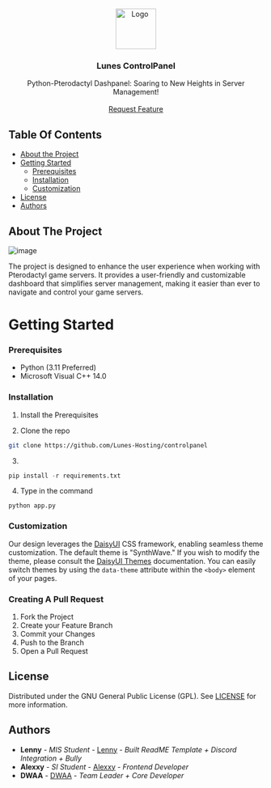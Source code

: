 <br/>
<p align="center">
  <a href="https://github.com/Lunes-Hosting/controlpanel">
    <img src="https://cdn.discordapp.com/avatars/1054831148557160639/b2c68aac0866e48f36f318d0137ced98.png?size=1024" alt="Logo" width="80" height="80">
  </a>

  <h3 align="center">Lunes ControlPanel</h3>

  <p align="center">
    Python-Pterodactyl Dashpanel: Soaring to New Heights in Server Management!
    <br/>
    <br/>
    <a href="https://github.com/Lunes-Hosting/controlpanel/issues">Request Feature</a>
  </p>
</p>


## Table Of Contents

* [About the Project](#about-the-project)
* [Getting Started](#getting-started)
  * [Prerequisites](#prerequisites)
  * [Installation](#installation)
  * [Customization](#customization)
* [License](#license)
* [Authors](#authors)

## About The Project

![image](https://github.com/user-attachments/assets/7bfdec48-67ee-4fd7-8664-495258debf19)

The project is designed to enhance the user experience when working with Pterodactyl game servers. It provides a user-friendly and customizable dashboard that simplifies server management, making it easier than ever to navigate and control your game servers.

# Getting Started



### Prerequisites

* Python (3.11 Preferred)
* Microsoft Visual C++ 14.0

### Installation

1. Install the Prerequisites

2. Clone the repo

```sh
git clone https://github.com/Lunes-Hosting/controlpanel
```

3. 
```py
pip install -r requirements.txt
```

4. Type in the command

```Py
python app.py
```

### Customization
Our design leverages the [DaisyUI](https://daisyui.com) CSS framework, enabling seamless theme customization. The default theme is "SynthWave." If you wish to modify the theme, please consult the [DaisyUI Themes](https://daisyui.com/docs/themes/) documentation. You can easily switch themes by using the `data-theme` attribute within the `<body>` element of your pages.

### Creating A Pull Request

1. Fork the Project
2. Create your Feature Branch 
3. Commit your Changes 
4. Push to the Branch 
5. Open a Pull Request

## License

Distributed under the GNU General Public License (GPL). See [LICENSE](https://github.com/Lunes-Hosting/controlpanel/blob/main/license.txt) for more information.

## Authors

* **Lenny** - *MIS Student* - [Lenny](https://github.com/JewishLewish) - *Built ReadME Template + Discord Integration + Bully* 
* **Alexxy** - *SI Student* - [Alexxy](https://github.com/ItsNotAlexy) - *Frontend Developer*
* **DWAA** - [DWAA](https://github.com/DWAA1660) - *Team Leader + Core Developer*
